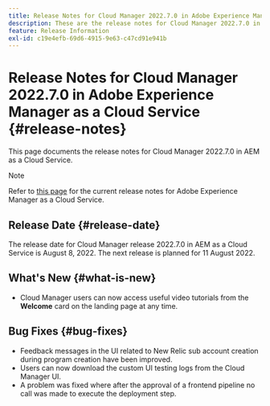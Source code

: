 ```yaml
---
title: Release Notes for Cloud Manager 2022.7.0 in Adobe Experience Manager as a Cloud Service
description: These are the release notes for Cloud Manager 2022.7.0 in AEM as a Cloud Service.
feature: Release Information
exl-id: c19e4efb-69d6-4915-9e63-c47cd91e941b
---
```

# Release Notes for Cloud Manager 2022.7.0 in Adobe Experience Manager as a Cloud Service {#release-notes}

This page documents the release notes for Cloud Manager 2022.7.0 in AEM as a Cloud Service.

>[!NOTE]
>
>Refer to [this page](/help/release-notes/release-notes-cloud/release-notes-current.md) for the current release notes for Adobe Experience Manager as a Cloud Service.

## Release Date {#release-date}

The release date for Cloud Manager release 2022.7.0 in AEM as a Cloud Service is August 8, 2022. The next release is planned for 11 August 2022.

## What's New {#what-is-new}

* Cloud Manager users can now access useful video tutorials from the **Welcome** card on the landing page at any time.

## Bug Fixes {#bug-fixes}

* Feedback messages in the UI related to New Relic sub account creation during program creation have been improved.
* Users can now download the custom UI testing logs from the Cloud Manager UI.
* A problem was fixed where after the approval of a frontend pipeline no call was made to execute the deployment step.

